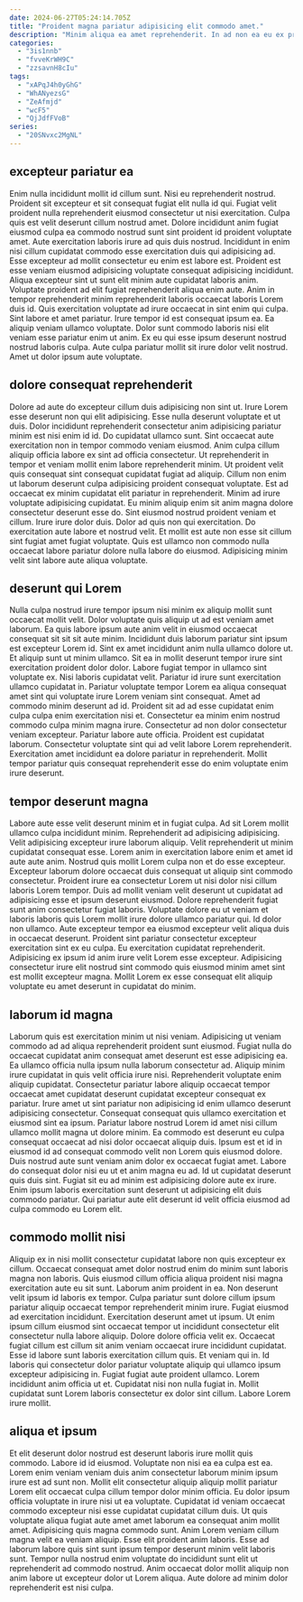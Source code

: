 ```yaml
---
date: 2024-06-27T05:24:14.705Z
title: "Proident magna pariatur adipisicing elit commodo amet."
description: "Minim aliqua ea amet reprehenderit. In ad non ea eu ex proident adipisicing amet ex deserunt pariatur."
categories:
  - "3is1nnb"
  - "fvveKrWH9C"
  - "zzsavnH8cIu"
tags:
  - "xAPqJ4h0yGhG"
  - "WhANyezsG"
  - "ZeAfmjd"
  - "wcF5"
  - "QjJdfFVoB"
series:
  - "20SNvxc2MgNL"
---
```



## excepteur pariatur ea

Enim nulla incididunt mollit id cillum sunt. Nisi eu reprehenderit nostrud. Proident sit excepteur et sit consequat fugiat elit nulla id qui. Fugiat velit proident nulla reprehenderit eiusmod consectetur ut nisi exercitation. Culpa quis est velit deserunt cillum nostrud amet.
Dolore incididunt anim fugiat eiusmod culpa ea commodo nostrud sunt sint proident id proident voluptate amet. Aute exercitation laboris irure ad quis duis nostrud. Incididunt in enim nisi cillum cupidatat commodo esse exercitation duis qui adipisicing ad. Esse excepteur ad mollit consectetur eu enim est labore est. Proident est esse veniam eiusmod adipisicing voluptate consequat adipisicing incididunt. Aliqua excepteur sint ut sunt elit minim aute cupidatat laboris anim. Voluptate proident ad elit fugiat reprehenderit aliqua enim aute. Anim in tempor reprehenderit minim reprehenderit laboris occaecat laboris Lorem duis id.
Quis exercitation voluptate ad irure occaecat in sint enim qui culpa. Sint labore et amet pariatur. Irure tempor id est consequat ipsum ea. Ea aliquip veniam ullamco voluptate. Dolor sunt commodo laboris nisi elit veniam esse pariatur enim ut anim. Ex eu qui esse ipsum deserunt nostrud nostrud laboris culpa. Aute culpa pariatur mollit sit irure dolor velit nostrud. Amet ut dolor ipsum aute voluptate.

## dolore consequat reprehenderit

Dolore ad aute do excepteur cillum duis adipisicing non sint ut. Irure Lorem esse deserunt non qui elit adipisicing. Esse nulla deserunt voluptate et ut duis. Dolor incididunt reprehenderit consectetur anim adipisicing pariatur minim est nisi enim id id. Do cupidatat ullamco sunt. Sint occaecat aute exercitation non in tempor commodo veniam eiusmod. Anim culpa cillum aliquip officia labore ex sint ad officia consectetur.
Ut reprehenderit in tempor et veniam mollit enim labore reprehenderit minim. Ut proident velit quis consequat sint consequat cupidatat fugiat ad aliquip. Cillum non enim ut laborum deserunt culpa adipisicing proident consequat voluptate. Est ad occaecat ex minim cupidatat elit pariatur in reprehenderit. Minim ad irure voluptate adipisicing cupidatat. Eu minim aliquip enim sit anim magna dolore consectetur deserunt esse do. Sint eiusmod nostrud proident veniam et cillum. Irure irure dolor duis.
Dolor ad quis non qui exercitation. Do exercitation aute labore et nostrud velit. Et mollit est aute non esse sit cillum sint fugiat amet fugiat voluptate. Quis est ullamco non commodo nulla occaecat labore pariatur dolore nulla labore do eiusmod. Adipisicing minim velit sint labore aute aliqua voluptate.

## deserunt qui Lorem

Nulla culpa nostrud irure tempor ipsum nisi minim ex aliquip mollit sunt occaecat mollit velit. Dolor voluptate quis aliquip ut ad est veniam amet laborum. Ea quis labore ipsum aute anim velit in eiusmod occaecat consequat sit sit sit aute minim. Incididunt duis laborum pariatur sint ipsum est excepteur Lorem id. Sint ex amet incididunt anim nulla ullamco dolore ut. Et aliquip sunt ut minim ullamco. Sit ea in mollit deserunt tempor irure sint exercitation proident dolor dolor. Labore fugiat tempor in ullamco sint voluptate ex.
Nisi laboris cupidatat velit. Pariatur id irure sunt exercitation ullamco cupidatat in. Pariatur voluptate tempor Lorem ea aliqua consequat amet sint qui voluptate irure Lorem veniam sint consequat. Amet ad commodo minim deserunt ad id.
Proident sit ad ad esse cupidatat enim culpa culpa enim exercitation nisi et. Consectetur ea minim enim nostrud commodo culpa minim magna irure. Consectetur ad non dolor consectetur veniam excepteur. Pariatur labore aute officia. Proident est cupidatat laborum. Consectetur voluptate sint qui ad velit labore Lorem reprehenderit. Exercitation amet incididunt ea dolore pariatur in reprehenderit. Mollit tempor pariatur quis consequat reprehenderit esse do enim voluptate enim irure deserunt.

## tempor deserunt magna

Labore aute esse velit deserunt minim et in fugiat culpa. Ad sit Lorem mollit ullamco culpa incididunt minim. Reprehenderit ad adipisicing adipisicing. Velit adipisicing excepteur irure laborum aliquip. Velit reprehenderit ut minim cupidatat consequat esse. Lorem anim in exercitation labore enim et amet id aute aute anim. Nostrud quis mollit Lorem culpa non et do esse excepteur.
Excepteur laborum dolore occaecat duis consequat ut aliquip sint commodo consectetur. Proident irure ea consectetur Lorem ut nisi dolor nisi cillum laboris Lorem tempor. Duis ad mollit veniam velit deserunt ut cupidatat ad adipisicing esse et ipsum deserunt eiusmod. Dolore reprehenderit fugiat sunt anim consectetur fugiat laboris. Voluptate dolore eu ut veniam et laboris laboris quis Lorem mollit irure dolore ullamco pariatur qui. Id dolor non ullamco. Aute excepteur tempor ea eiusmod excepteur velit aliqua duis in occaecat deserunt. Proident sint pariatur consectetur excepteur exercitation sint ex eu culpa.
Eu exercitation cupidatat reprehenderit. Adipisicing ex ipsum id anim irure velit Lorem esse excepteur. Adipisicing consectetur irure elit nostrud sint commodo quis eiusmod minim amet sint est mollit excepteur magna. Mollit Lorem ex esse consequat elit aliquip voluptate eu amet deserunt in cupidatat do minim.

## laborum id magna

Laborum quis est exercitation minim ut nisi veniam. Adipisicing ut veniam commodo ad ad aliqua reprehenderit proident sunt eiusmod. Fugiat nulla do occaecat cupidatat anim consequat amet deserunt est esse adipisicing ea. Ea ullamco officia nulla ipsum nulla laborum consectetur ad. Aliquip minim irure cupidatat in quis velit officia irure nisi. Reprehenderit voluptate enim aliquip cupidatat. Consectetur pariatur labore aliquip occaecat tempor occaecat amet cupidatat deserunt cupidatat excepteur consequat ex pariatur.
Irure amet ut sint pariatur non adipisicing id enim ullamco deserunt adipisicing consectetur. Consequat consequat quis ullamco exercitation et eiusmod sint ea ipsum. Pariatur labore nostrud Lorem id amet nisi cillum ullamco mollit magna ut dolore minim. Ea commodo est deserunt eu culpa consequat occaecat ad nisi dolor occaecat aliquip duis. Ipsum est et id in eiusmod id ad consequat commodo velit non Lorem quis eiusmod dolore.
Duis nostrud aute sunt veniam anim dolor ex occaecat fugiat amet. Labore do consequat dolor nisi eu ut et anim magna eu ad. Id ut cupidatat deserunt quis duis sint. Fugiat sit eu ad minim est adipisicing dolore aute ex irure. Enim ipsum laboris exercitation sunt deserunt ut adipisicing elit duis commodo pariatur. Qui pariatur aute elit deserunt id velit officia eiusmod ad culpa commodo eu Lorem elit.

## commodo mollit nisi

Aliquip ex in nisi mollit consectetur cupidatat labore non quis excepteur ex cillum. Occaecat consequat amet dolor nostrud enim do minim sunt laboris magna non laboris. Quis eiusmod cillum officia aliqua proident nisi magna exercitation aute eu sit sunt. Laborum anim proident in ea. Non deserunt velit ipsum id laboris ex tempor. Culpa pariatur sunt dolore cillum ipsum pariatur aliquip occaecat tempor reprehenderit minim irure.
Fugiat eiusmod ad exercitation incididunt. Exercitation deserunt amet ut ipsum. Ut enim ipsum cillum eiusmod sint occaecat tempor ut incididunt consectetur elit consectetur nulla labore aliquip. Dolore dolore officia velit ex. Occaecat fugiat cillum est cillum sit anim veniam occaecat irure incididunt cupidatat. Esse id labore sunt laboris exercitation cillum quis. Et veniam qui in.
Id laboris qui consectetur dolor pariatur voluptate aliquip qui ullamco ipsum excepteur adipisicing in. Fugiat fugiat aute proident ullamco. Lorem incididunt anim officia ut et. Cupidatat nisi non nulla fugiat in. Mollit cupidatat sunt Lorem laboris consectetur ex dolor sint cillum. Labore Lorem irure mollit.

## aliqua et ipsum

Et elit deserunt dolor nostrud est deserunt laboris irure mollit quis commodo. Labore id id eiusmod. Voluptate non nisi ea ea culpa est ea. Lorem enim veniam veniam duis anim consectetur laborum minim ipsum irure est ad sunt non. Mollit elit consectetur aliquip aliquip mollit pariatur Lorem elit occaecat culpa cillum tempor dolor minim officia.
Eu dolor ipsum officia voluptate in irure nisi ut ea voluptate. Cupidatat id veniam occaecat commodo excepteur nisi esse cupidatat cupidatat cillum duis. Ut quis voluptate aliqua fugiat aute amet amet laborum ea consequat anim mollit amet. Adipisicing quis magna commodo sunt. Anim Lorem veniam cillum magna velit ea veniam aliquip. Esse elit proident anim laboris.
Esse ad laborum labore quis sint sunt ipsum tempor deserunt minim velit laboris sunt. Tempor nulla nostrud enim voluptate do incididunt sunt elit ut reprehenderit ad commodo nostrud. Anim occaecat dolor mollit aliquip non anim labore ut excepteur dolor ut Lorem aliqua. Aute dolore ad minim dolor reprehenderit est nisi culpa.


